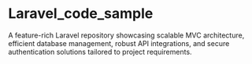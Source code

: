 # Laravel_code_sample
A feature-rich Laravel repository showcasing scalable MVC architecture, efficient database management, robust API integrations, and secure authentication solutions tailored to project requirements.
